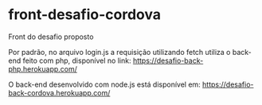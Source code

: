 # front-desafio-cordova

Front do desafio proposto

Por padrão, no arquivo login.js a requisição utilizando fetch utiliza o back-end feito com php, disponível no link: https://desafio-back-php.herokuapp.com/

O back-end desenvolvido com node.js está disponível em: https://desafio-back-cordova.herokuapp.com/ 
